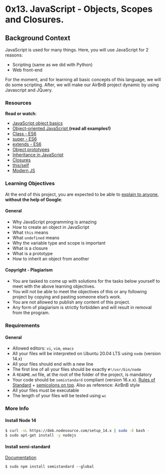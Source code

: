 # 0x13. JavaScript - Objects, Scopes and Closures.

## Background Context
JavaScript is used for many things. Here, you will use JavaScript for 2 reasons:
* Scripting (same as we did with Python)
* Web front-end

For the moment, and for learning all basic concepts of this language, we will do some scripting. After, we will make our AirBnB project dynamic by using Javascript and JQuery.

### Resources
**Read or watch**:
* [JavaScript object basics](https://developer.mozilla.org/en-US/docs/Learn/JavaScript/Objects/Basics)
* [Object-oriented JavaScript ](https://developer.mozilla.org/en-US/docs/Learn/JavaScript/Objects/Classes_in_JavaScript) **(read all examples!)**
* [Class - ES6](https://developer.mozilla.org/en-US/docs/Web/JavaScript/Reference/Classes)
* [super - ES6](https://developer.mozilla.org/en-US/docs/Web/JavaScript/Reference/Operators/super)
* [extends - ES6](https://developer.mozilla.org/en-US/docs/Web/JavaScript/Reference/Classes/extends)
* [Object prototypes](https://developer.mozilla.org/en-US/docs/Learn/JavaScript/Objects/Object_prototypes)
* [Inheritance in JavaScript](https://developer.mozilla.org/en-US/docs/Learn/JavaScript/Objects/Classes_in_JavaScript)
* [Closures](https://developer.mozilla.org/en-US/docs/Web/JavaScript/Closures)
* [this/self](https://alistapart.com/article/getoutbindingsituations/)
* [Modern JS](https://github.com/mbeaudru/modern-js-cheatsheet)

### Learning Objectives
At the end of this project, you are expected to be able to [explain to anyone](https://fs.blog/feynman-learning-technique/), **without the help of Google**:

#### General
* Why JavaScript programming is amazing
* How to create an object in JavaScript
* What `this` means
* What `undefined` means
* Why the variable type and scope is important
* What is a closure
* What is a prototype
* How to inherit an object from another


#### Copyright - Plagiarism
* You are tasked to come up with solutions for the tasks below yourself to meet with the above learning objectives.
* You will not be able to meet the objectives of this or any following project by copying and pasting someone else’s work.
* You are not allowed to publish any content of this project.
* Any form of plagiarism is strictly forbidden and will result in removal from the program.

### Requirements
#### General
* Allowed editors: `vi`, `vim`, `emacs`
* All your files will be interpreted on Ubuntu 20.04 LTS using `node` (version 14.x)
* All your files should end with a new line
* The first line of all your files should be exactly `#!/usr/bin/node`
* A `README.md` file, at the root of the folder of the project, is mandatory
* Your code should be `semistandard` compliant (version 16.x.x). [Rules of Standard](https://intranet.alxswe.com/rltoken/1T1yg1vOAChRN20Yyz8crw) + [semicolons on top](https://intranet.alxswe.com/rltoken/35q5Pc6A6KWPyd3kGeRQFg). Also as reference: AirBnB style
* All your files must be executable
* The length of your files will be tested using `wc`

### More Info
#### Install Node 14

```bash
$ curl -sL https://deb.nodesource.com/setup_14.x | sudo -E bash -
$ sudo apt-get install -y nodejs
```

#### Install semi-standard
[Documentation](https://intranet.alxswe.com/rltoken/35q5Pc6A6KWPyd3kGeRQFg)

```linux
$ sudo npm install semistandard --global
```